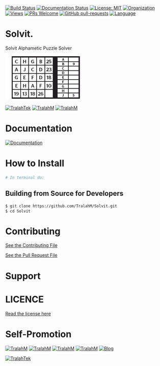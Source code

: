 [![Build Status](https://travis-ci.com/TralahM/Solvit.svg?branch=master)](https://travis-ci.com/TralahM/Solvit)
[![Documentation Status](https://readthedocs.org/projects/Solvit/badge/?version=latest)](https://Solvit.readthedocs.io/en/latest/?badge=latest)
[![License: MIT](https://img.shields.io/badge/License-MIT-green.svg)](https://opensource.org/licenses/MIT)
[![Organization](https://img.shields.io/badge/Org-TralahTek-blue.svg)](https://github.com/TralahTek)
[![Views](http://hits.dwyl.io/TralahM/Solvit.svg)](http://dwyl.io/TralahM/Solvit)
[![PRs Welcome](https://img.shields.io/badge/PRs-Welcome-brightgreen.svg?style=flat-square)](https://github.com/TralahM/Solvit/pull/)
[![GitHub pull-requests](https://img.shields.io/badge/Issues-pr-red.svg?style=flat-square)](https://github.com/TralahM/Solvit/pull/)
[![Language](https://img.shields.io/badge/Language-python-3572A5.svg)](https://github.com/TralahM)

# Solvit.

Solvit Alphametic Puzzle Solver

![Puzzle](solvit.png)

[![TralahTek](https://img.shields.io/badge/Organization-TralahTek-black.svg?style=for-the-badge)](https://github.com/TralahTek)
[![TralahM](https://img.shields.io/badge/Engineer-TralahM-blue.svg?style=for-the-badge)](https://github.com/TralahM)
[![TralahM](https://img.shields.io/badge/Maintainer-TralahM-green.svg?style=for-the-badge)](https://github.com/TralahM)

# Documentation

[![Documentation](https://img.shields.io/badge/Docs-Solvit-blue.svg?style=for-the-badge)](https://github.com/TralahM/Solvit)

# How to Install
```bash
# In terminal do:
```

## Building from Source for Developers

```console
$ git clone https://github.com/TralahM/Solvit.git
$ cd Solvit
```

# Contributing
[See the Contributing File](CONTRIBUTING.rst)


[See the Pull Request File](PULL_REQUEST_TEMPLATE.md)


# Support

# LICENCE

[Read the license here](LICENSE)


# Self-Promotion

[![TralahM](https://img.shields.io/badge/Twitter-TralahM-blue.svg?style=for-the-badge)](https://twitter.com/TralahM)
[![TralahM](https://img.shields.io/badge/Github-TralahM-black.svg?style=for-the-badge)](https://github.com/TralahM)
[![TralahM](https://img.shields.io/badge/Kaggle-TralahM-purple.svg?style=for-the-badge)](https://kaggle.com/TralahM)
[![TralahM](https://img.shields.io/badge/LinkedIn-TralahM-red.svg?style=for-the-badge)](https://linkedin.com/in/TralahM)
[![Blog](https://img.shields.io/badge/Blog-tralahm.tralahtek.com-blue.svg?style=for-the-badge)](https://tralahm.tralahtek.com)


[![TralahTek](https://img.shields.io/badge/Organization-TralahTek-cyan.svg?style=for-the-badge)](https://tralahtek.com)



